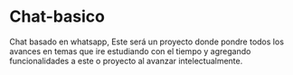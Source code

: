 # Chat-basico
Chat basado en whatsapp, Este será un proyecto donde pondre todos los avances en temas que ire estudiando con el tiempo y agregando funcionalidades a este o proyecto al avanzar intelectualmente.
